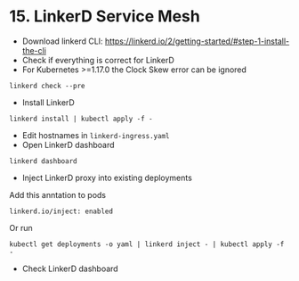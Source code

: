 # 15. LinkerD Service Mesh

* Download linkerd CLI: https://linkerd.io/2/getting-started/#step-1-install-the-cli
* Check if everything is correct for LinkerD
* For Kubernetes >=1.17.0 the Clock Skew error can be ignored
```
linkerd check --pre
```
* Install LinkerD
```
linkerd install | kubectl apply -f -
```
* Edit hostnames in `linkerd-ingress.yaml`
* Open LinkerD dashboard
```
linkerd dashboard
```
* Inject LinkerD proxy into existing deployments

Add this anntation to pods
```
linkerd.io/inject: enabled
```

Or run

```
kubectl get deployments -o yaml | linkerd inject - | kubectl apply -f -
```
* Check LinkerD dashboard
